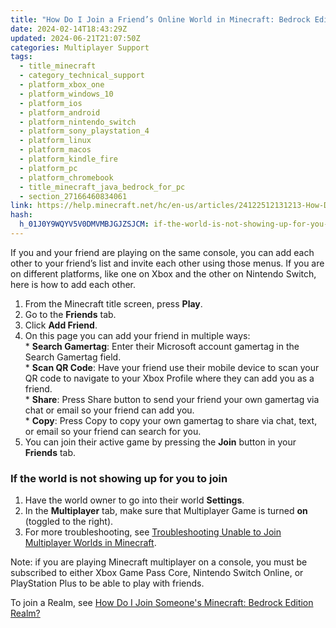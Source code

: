 ```yaml
---
title: "How Do I Join a Friend’s Online World in Minecraft: Bedrock Edition?"
date: 2024-02-14T18:43:29Z
updated: 2024-06-21T21:07:50Z
categories: Multiplayer Support
tags:
  - title_minecraft
  - category_technical_support
  - platform_xbox_one
  - platform_windows_10
  - platform_ios
  - platform_android
  - platform_nintendo_switch
  - platform_sony_playstation_4
  - platform_linux
  - platform_macos
  - platform_kindle_fire
  - platform_pc
  - platform_chromebook
  - title_minecraft_java_bedrock_for_pc
  - section_27166460834061
link: https://help.minecraft.net/hc/en-us/articles/24122512131213-How-Do-I-Join-a-Friend-s-Online-World-in-Minecraft-Bedrock-Edition
hash:
  h_01J0Y9WQYV5V0DMVMBJGJZSJCM: if-the-world-is-not-showing-up-for-you-to-join
---
```


If you and your friend are playing on the same console, you can add each other to your friend’s list and invite each other using those menus. If you are on different platforms, like one on Xbox and the other on Nintendo Switch, here is how to add each other.

1.  From the Minecraft title screen, press **Play**.
2.  Go to the **Friends** tab.
3.  Click **Add Friend**.
4.  On this page you can add your friend in multiple ways:  
    \* **Search Gamertag**: Enter their Microsoft account gamertag in the Search Gamertag field.  
    \* **Scan QR Code**: Have your friend use their mobile device to scan your QR code to navigate to your Xbox Profile where they can add you as a friend.  
    \* **Share**: Press Share button to send your friend your own gamertag via chat or email so your friend can add you.  
    \* **Copy**: Press Copy to copy your own gamertag to share via chat, text, or email so your friend can search for you.
5.  You can join their active game by pressing the **Join** button in your **Friends** tab.

###  If the world is not showing up for you to join

1.  Have the world owner to go into their world **Settings**.
2.  In the **Multiplayer** tab, make sure that Multiplayer Game is turned **on** (toggled to the right).
3.  For more troubleshooting, see [Troubleshooting Unable to Join Multiplayer Worlds in Minecraft](./Troubleshooting-Unable-to-Join-Multiplayer-Worlds-in-Minecraft.md).

Note: if you are playing Minecraft multiplayer on a console, you must be subscribed to either Xbox Game Pass Core, Nintendo Switch Online, or PlayStation Plus to be able to play with friends.

To join a Realm, see [How Do I Join Someone's Minecraft: Bedrock Edition Realm?](../Create-or-Join-Realms/How-Do-I-Join-Someone-s-Minecraft-Bedrock-Edition-Realm.md)
